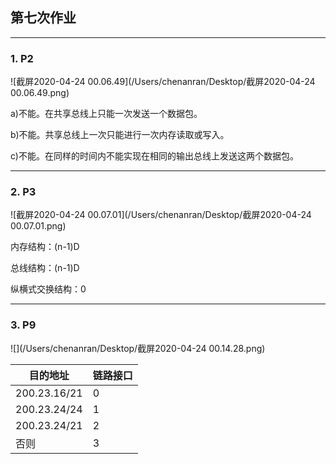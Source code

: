 ## 第七次作业

------

### 1. P2

![截屏2020-04-24 00.06.49](/Users/chenanran/Desktop/截屏2020-04-24 00.06.49.png)

a)不能。在共享总线上只能一次发送一个数据包。

b)不能。共享总线上一次只能进行一次内存读取或写入。

c)不能。在同样的时间内不能实现在相同的输出总线上发送这两个数据包。

------

### 2. P3

![截屏2020-04-24 00.07.01](/Users/chenanran/Desktop/截屏2020-04-24 00.07.01.png)

内存结构：(n-1)D

总线结构：(n-1)D

纵横式交换结构：0

------

### 3. P9

![](/Users/chenanran/Desktop/截屏2020-04-24 00.14.28.png)

| 目的地址     | 链路接口 |
| ------------ | -------- |
| 200.23.16/21 | 0        |
| 200.23.24/24 | 1        |
| 200.23.24/21 | 2        |
| 否则         | 3        |

